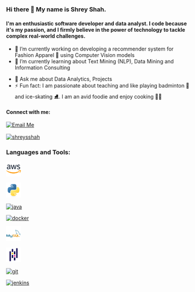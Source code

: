### Hi there 👋 My name is Shrey Shah.
#### I'm an enthusiastic software developer and data analyst. I code because it's my passion, and I firmly believe in the power of technology to tackle complex real-world challenges.
<!--
**shreyss99/shreyss99** is a ✨ _special_ ✨ repository because its `README.md` (this file) appears on your GitHub profile.

Here are some ideas to get you started:
-->

- 🔭 I’m currently working on developing a recommender system for Fashion Apparel 👚 using Computer Vision models
- 🌱 I’m currently learning about Text Mining (NLP), Data Mining and Information Consulting
<!--
- 👯 I’m looking to collaborate on ...
- 🤔 I’m looking for help with ...
- 📫 How to reach me: ...
-->
- 💬 Ask me about Data Analytics, Projects
- ⚡ Fun fact: I am passionate about teaching and like playing badminton 🏸 and ice-skating ⛸️. I am an avid foodie and enjoy cooking 👨‍🍳

<h4 align="left">Connect with me:</h4>
<p align="left">

  [![Email Me](https://www.google.com/imgres?imgurl=https%3A%2F%2Fcdn-icons-png.flaticon.com%2F512%2F8700%2F8700007.png&tbnid=SbWudDJ49-IjWM&vet=10CBgQxiAoCmoXChMIgNPIoNGQgQMVAAAAAB0AAAAAEA8..i&imgrefurl=https%3A%2F%2Fwww.freepik.com%2Ficon%2Fmail_8700089&docid=7ILbSPB1gXtHxM&w=512&h=512&itg=1&q=mail%20symbol%20colored&ved=0CBgQxiAoCmoXChMIgNPIoNGQgQMVAAAAAB0AAAAAEA8)](mailto:sshah023@illinois.edu)
  
  <a href="https://linkedin.com/in/shreysshah" target="blank"><img align="center" src="https://raw.githubusercontent.com/rahuldkjain/github-profile-readme-generator/master/src/images/icons/Social/linked-in-alt.svg" alt="shreysshah" height="30" width="40" /></a>
</p>

<h3 align="left">Languages and Tools:</h3>
<p align="left"> 
  <a href="https://aws.amazon.com" target="_blank" rel="noreferrer"> <img src="https://raw.githubusercontent.com/devicons/devicon/master/icons/amazonwebservices/amazonwebservices-original-wordmark.svg" alt="aws" width="40" height="40"/> </a> 
  
  <a href="https://www.python.org" target="_blank" rel="noreferrer"> <img src="https://raw.githubusercontent.com/devicons/devicon/master/icons/python/python-original.svg" alt="python" width="40" height="40"/> </a>
  
  <a href="https://www.python.org" target="_blank" rel="noreferrer"> <img src="https://cdn.jsdelivr.net/gh/devicons/devicon/icons/java/java-original-wordmark.svg" alt="java" width="40" height="40"/> </a>
  
  <a href="https://www.docker.com/" target="_blank" rel="noreferrer"> <img src="https://cdn.jsdelivr.net/gh/devicons/devicon/icons/docker/docker-original-wordmark.svg" alt="docker" width="40" height="40"/> </a>
  
  <a href="https://www.mysql.com/" target="_blank" rel="noreferrer"> <img src="https://raw.githubusercontent.com/devicons/devicon/master/icons/mysql/mysql-original-wordmark.svg" alt="mysql" width="40" height="40"/> </a>
  
  <a href="https://pandas.pydata.org/" target="_blank" rel="noreferrer"> <img src="https://raw.githubusercontent.com/devicons/devicon/2ae2a900d2f041da66e950e4d48052658d850630/icons/pandas/pandas-original.svg" alt="pandas" width="40" height="40"/> </a>
  
  <a href="https://git-scm.com/" target="_blank" rel="noreferrer"> <img src="https://cdn.jsdelivr.net/gh/devicons/devicon/icons/git/git-original.svg]" alt="git" width="40" height="40"/> </a>
  
  <a href="https://jenkins.io" target="_blank" rel="noreferrer"> <img src="https://cdn.jsdelivr.net/gh/devicons/devicon/icons/jenkins/jenkins-original.svg" alt="jenkins" width="40" height="40"/> </a> 
</p>

